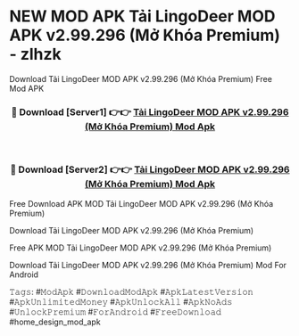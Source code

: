 # NEW MOD APK Tải LingoDeer MOD APK v2.99.296 (Mở Khóa Premium) - zlhzk
Download Tải LingoDeer MOD APK v2.99.296 (Mở Khóa Premium) Free Mod APK

<div align="center">
<h3>🔴 Download [Server1] 👉👉 <a href="https://apk-comot.site?title=Tải_LingoDeer_MOD_APK_v2.99.296_(Mở_Khóa_Premium)">Tải LingoDeer MOD APK v2.99.296 (Mở Khóa Premium) Mod Apk</a></h3><br>

<h3>🔴 Download [Server2] 👉👉 <a href="https://apk-comot.site?title=Tải_LingoDeer_MOD_APK_v2.99.296_(Mở_Khóa_Premium)">Tải LingoDeer MOD APK v2.99.296 (Mở Khóa Premium) Mod Apk</a></h3>
</div>


Free Download APK MOD Tải LingoDeer MOD APK v2.99.296 (Mở Khóa Premium)

Download Tải LingoDeer MOD APK v2.99.296 (Mở Khóa Premium) 

Free APK MOD Tải LingoDeer MOD APK v2.99.296 (Mở Khóa Premium) 

Download Tải LingoDeer MOD APK v2.99.296 (Mở Khóa Premium) Mod For Android

𝚃𝚊𝚐𝚜: #𝙼𝚘𝚍𝙰𝚙𝚔 #𝙳𝚘𝚠𝚗𝚕𝚘𝚊𝚍𝙼𝚘𝚍𝙰𝚙𝚔 #𝙰𝚙𝚔𝙻𝚊𝚝𝚎𝚜𝚝𝚅𝚎𝚛𝚜𝚒𝚘𝚗 #𝙰𝚙𝚔𝚄𝚗𝚕𝚒𝚖𝚒𝚝𝚎𝚍𝙼𝚘𝚗𝚎𝚢 #𝙰𝚙𝚔𝚄𝚗𝚕𝚘𝚌𝚔𝙰𝚕𝚕 #𝙰𝚙𝚔𝙽𝚘𝙰𝚍𝚜 #𝚄𝚗𝚕𝚘𝚌𝚔𝙿𝚛𝚎𝚖𝚒𝚞𝚖 #𝙵𝚘𝚛𝙰𝚗𝚍𝚛𝚘𝚒𝚍 #𝙵𝚛𝚎𝚎𝙳𝚘𝚠𝚗𝚕𝚘𝚊𝚍 #home_design_mod_apk
